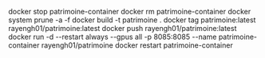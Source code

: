 docker stop patrimoine-container
docker rm patrimoine-container
docker system prune -a -f
docker build -t patrimoine .
docker tag patrimoine:latest rayengh01/patrimoine:latest
docker push rayengh01/patrimoine:latest
docker run -d --restart always --gpus all -p 8085:8085 --name patrimoine-container rayengh01/patrimoine
docker restart patrimoine-container